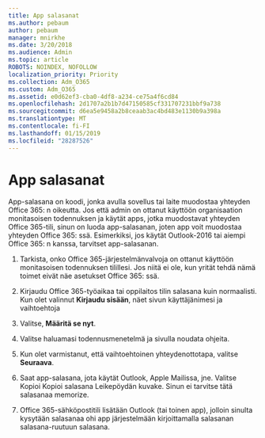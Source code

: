 ```yaml
---
title: App salasanat
ms.author: pebaum
author: pebaum
manager: mnirkhe
ms.date: 3/20/2018
ms.audience: Admin
ms.topic: article
ROBOTS: NOINDEX, NOFOLLOW
localization_priority: Priority
ms.collection: Adm_O365
ms.custom: Adm_O365
ms.assetid: e0d62ef3-cba0-4df8-a234-ce75a4f6cd84
ms.openlocfilehash: 2d1707a2b1b7d47150585cf331707231bbf9a738
ms.sourcegitcommit: d6ea5e9458a2b8ceaab3ac4bd483e1130b9a398a
ms.translationtype: MT
ms.contentlocale: fi-FI
ms.lasthandoff: 01/15/2019
ms.locfileid: "28287526"
---
```

# <a name="app-passwords"></a>App salasanat

App-salasana on koodi, jonka avulla sovellus tai laite muodostaa yhteyden Office 365: n oikeutta. Jos että admin on ottanut käyttöön organisaation monitasoisen todennuksen ja käytät apps, jotka muodostavat yhteyden Office 365-tili, sinun on luoda app-salasanan, joten app voit muodostaa yhteyden Office 365: ssä. Esimerkiksi, jos käytät Outlook-2016 tai aiempi Office 365: n kanssa, tarvitset app-salasanan.
  
1. Tarkista, onko Office 365-järjestelmänvalvoja on ottanut käyttöön monitasoisen todennuksen tilillesi. Jos niitä ei ole, kun yrität tehdä nämä toimet eivät näe asetukset Office 365: ssä.
    
2. Kirjaudu Office 365-työaikaa tai oppilaitos tilin salasana kuin normaalisti. Kun olet valinnut **Kirjaudu sisään**, näet sivun käyttäjänimesi ja vaihtoehtoja 
    
3. Valitse, **Määritä se nyt**. 
    
4. Valitse haluamasi todennusmenetelmä ja sivulla noudata ohjeita.
    
5. Kun olet varmistanut, että vaihtoehtoinen yhteydenottotapa, valitse **Seuraava**. 
    
6. Saat app-salasana, jota käytät Outlook, Apple Mailissa, jne. Valitse Kopioi Kopioi salasana Leikepöydän kuvake. Sinun ei tarvitse tätä salasanaa memorize. 
    
7. Office 365-sähköpostitili lisätään Outlook (tai toinen app), jolloin sinulta kysytään salasanaa ohi app järjestelmään kirjoittamalla salasanan salasana-ruutuun salasana. 
    

